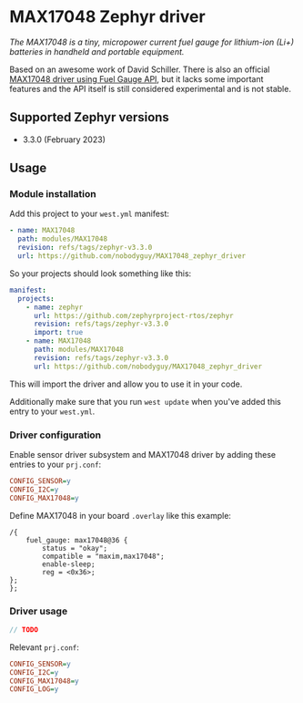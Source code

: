 # MAX17048 Zephyr driver
*The MAX17048 is a tiny, micropower current fuel gauge for lithium-ion (Li+) batteries in handheld and portable equipment.*

Based on an awesome work of David Schiller.
There is also an official [MAX17048 driver using Fuel Gauge API](https://docs.zephyrproject.org/latest/samples/fuel_gauge/max17048/README.html), but it lacks some important features and the API itself is still considered experimental and is not stable.

## Supported Zephyr versions
* 3.3.0 (February 2023)
## Usage
### Module installation
Add this project to your `west.yml` manifest:
```yaml
- name: MAX17048
  path: modules/MAX17048
  revision: refs/tags/zephyr-v3.3.0
  url: https://github.com/nobodyguy/MAX17048_zephyr_driver
```

So your projects should look something like this:
```yaml
manifest:
  projects:
    - name: zephyr
      url: https://github.com/zephyrproject-rtos/zephyr
      revision: refs/tags/zephyr-v3.3.0
      import: true
    - name: MAX17048
      path: modules/MAX17048
      revision: refs/tags/zephyr-v3.3.0
      url: https://github.com/nobodyguy/MAX17048_zephyr_driver
```

This will import the driver and allow you to use it in your code.

Additionally make sure that you run `west update` when you've added this entry to your `west.yml`.

### Driver configuration
Enable sensor driver subsystem and MAX17048 driver by adding these entries to your `prj.conf`:
```ini
CONFIG_SENSOR=y
CONFIG_I2C=y
CONFIG_MAX17048=y
```

Define MAX17048 in your board `.overlay` like this example:
```dts
/{
	fuel_gauge: max17048@36 {
        status = "okay";
        compatible = "maxim,max17048";
        enable-sleep;
        reg = <0x36>;
};
};
```

### Driver usage
```c
// TODO
```
Relevant `prj.conf`:
```ini
CONFIG_SENSOR=y
CONFIG_I2C=y
CONFIG_MAX17048=y
CONFIG_LOG=y
```